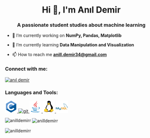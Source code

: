 <h1 align="center">Hi 👋, I'm Anıl Demir</h1>
<h3 align="center">A passionate student studies about machine learning</h3>

- 🔭 I’m currently working on **NumPy, Pandas, Matplotlib**

- 🌱 I’m currently learning **Data Manipulation and Visualization**

- 📫 How to reach me **anill.demir34@gmail.com**

<h3 align="left">Connect with me:</h3>
<p align="left">
<a href="[https://linkedin.com/in/anıl demir](https://www.linkedin.com/in/an%C4%B1l-demir/)" target="blank"><img align="center" src="https://raw.githubusercontent.com/rahuldkjain/github-profile-readme-generator/master/src/images/icons/Social/linked-in-alt.svg" alt="anıl demir" height="30" width="40" /></a>
</p>

<h3 align="left">Languages and Tools:</h3>
<p align="left"> <a href="https://www.cprogramming.com/" target="_blank" rel="noreferrer"> <img src="https://raw.githubusercontent.com/devicons/devicon/master/icons/c/c-original.svg" alt="c" width="40" height="40"/> </a> <a href="https://git-scm.com/" target="_blank" rel="noreferrer"> <img src="https://www.vectorlogo.zone/logos/git-scm/git-scm-icon.svg" alt="git" width="40" height="40"/> </a> <a href="https://www.java.com" target="_blank" rel="noreferrer"> <img src="https://raw.githubusercontent.com/devicons/devicon/master/icons/java/java-original.svg" alt="java" width="40" height="40"/> </a> <a href="https://www.linux.org/" target="_blank" rel="noreferrer"> <img src="https://raw.githubusercontent.com/devicons/devicon/master/icons/linux/linux-original.svg" alt="linux" width="40" height="40"/> </a> <a href="https://www.mysql.com/" target="_blank" rel="noreferrer"> <img src="https://raw.githubusercontent.com/devicons/devicon/master/icons/mysql/mysql-original-wordmark.svg" alt="mysql" width="40" height="40"/> </a> </p>

<p><img align="left" src="https://github-readme-stats.vercel.app/api/top-langs?username=anilldemirr&show_icons=true&locale=en&layout=compact" alt="anilldemirr" /></p>

<p>&nbsp;<img align="center" src="https://github-readme-stats.vercel.app/api?username=anilldemirr&show_icons=true&locale=en" alt="anilldemirr" /></p>

<p><img align="center" src="https://github-readme-streak-stats.herokuapp.com/?user=anilldemirr&" alt="anilldemirr" /></p>
